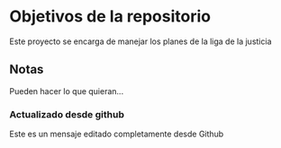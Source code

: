# Objetivos de la repositorio

Este proyecto se encarga de manejar los planes de la liga de la justicia


## Notas
Pueden hacer lo que quieran...

###  Actualizado desde github
Este es un mensaje editado completamente desde Github
